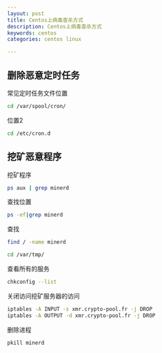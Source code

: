 ```yaml
---
layout: post
title: Centos上病毒查杀方式
description: Centos上病毒查杀方式
keywords: centos
categories: centos linux

---
```




## 删除恶意定时任务

常见定时任务文件位置

```bash
cd /var/spool/cron/
```

位置2

```bash
cd /etc/cron.d
```



## 挖矿恶意程序

挖矿程序

```bash
ps aux | grep minerd
```

查找位置

```bash
ps -ef|grep minerd
```

查找

```bash
find / -name minerd
```



```bash
cd /var/tmp/ 
```



查看所有的服务

```bash
chkconfig --list
```

关闭访问挖矿服务器的访问

```bash
iptables -A INPUT -s xmr.crypto-pool.fr -j DROP
iptables -A OUTPUT -d xmr.crypto-pool.fr -j DROP
```

删除进程

```bash
pkill minerd
```

